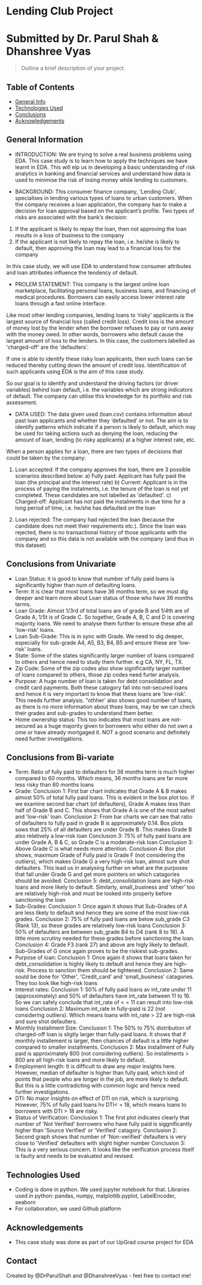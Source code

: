 # Lending Club Project
# Submitted by Dr. Parul Shah & Dhanshree Vyas
> Outline a brief description of your project.


## Table of Contents
* [General Info](#general-information)
* [Technologies Used](#technologies-used)
* [Conclusions](#conclusions)
* [Acknowledgements](#acknowledgements)

<!-- You can include any other section that is pertinent to your problem -->

## General Information
- INTRODUCTION: We are trying to solve a real business problems using EDA. This case study is to learn how to apply the techniques we have learnt in EDA. This will elp us in developing a basic understanding of risk analytics in banking and financial services and understand how data is used to minimise the risk of losing money while lending to customers.

- BACKGROUND: This consumer finance company, 'Lending Club', specialises in lending various types of loans to urban customers. When the company receives a loan application, the company has to make a decision for loan approval based on the applicant’s profile. Two types of risks are associated with the bank’s decision:
1) If the applicant is likely to repay the loan, then not approving the loan results in a loss of business to the company
2) If the applicant is not likely to repay the loan, i.e. he/she is likely to default, then approving the loan may lead to a financial loss for the company

In this case study, we will use EDA to understand how consumer attributes and loan attributes influence the tendency of default.

- PROLEM STATEMENT: This company is the largest online loan marketplace, facilitating personal loans, business loans, and financing of medical procedures. Borrowers can easily access lower interest rate loans through a fast online interface. 

Like most other lending companies, lending loans to ‘risky’ applicants is the largest source of financial loss (called credit loss). Credit loss is the amount of money lost by the lender when the borrower refuses to pay or runs away with the money owed. In other words, borrowers who default cause the largest amount of loss to the lenders. In this case, the customers labelled as 'charged-off' are the 'defaulters'. 

If one is able to identify these risky loan applicants, then such loans can be reduced thereby cutting down the amount of credit loss. Identification of such applicants using EDA is the aim of this case study.

So our goal is to identify and understand the driving factors (or driver variables) behind loan default, i.e. the variables which are strong indicators of default.  The company can utilise this knowledge for its portfolio and risk assessment. 
 
- DATA USED:
The data given used (loan.csv) contains information about past loan applicants and whether they ‘defaulted’ or not. The aim is to identify patterns which indicate if a person is likely to default, which may be used for taking actions such as denying the loan, reducing the amount of loan, lending (to risky applicants) at a higher interest rate, etc.

When a person applies for a loan, there are two types of decisions that could be taken by the company:
1) Loan accepted: If the company approves the loan, there are 3 possible scenarios described below:
    a) Fully paid: Applicant has fully paid the loan (the principal and the interest rate)
    b) Current: Applicant is in the process of paying the instalments, i.e. the tenure of the loan is not yet completed. These candidates are not labelled as 'defaulted'.
    c) Charged-off: Applicant has not paid the instalments in due time for a long period of time, i.e. he/she has defaulted on the loan 

2) Loan rejected: The company had rejected the loan (because the candidate does not meet their requirements etc.). Since the loan was rejected, there is no transactional history of those applicants with the company and so this data is not available with the company (and thus in this dataset)



## Conclusions from Univariate
- Loan Status: it is good to know that number of fully paid loans is significantly higher than num of defaulting loans.
- Term: It is clear that most loans have 36 months term, so we must dig deeper and learn more about Loan status of those who have 36 months terms.
- Loan Grade: Almost 1/3rd of total loans are of grade B and 1/4th are of Grade A, 1/5t is of Grade C. So together, Grade A, B, C and D is covering majority loans. We need to analyse them further to ensure these afre all 'low-risk' loans.
- Loan Sub-Grade: This is in sync with Grade. We need to dig deeper, especially for sub-grade A4, A5, B3, B4, B5 and ensure these are 'low-risk' loans.
- State: Some of the states significantly larger number of loans compared to others and hence need to study them further. e.g CA, NY, FL, TX.
- Zip Code: Some of the zip codes also show significantly larger number of loans compared to others, those zip codes need furter analysis.
- Purpose: A huge number of loan is taken for debt consolidation and credit card payments. Both these catogory fall into not-secured loans and hence it is very important to know that these loans are 'low-risk'. This needs further analysis.
"othher' also shows good number of loans, as there is no more information about thses loans, may be we can check their grades and sub-grades to understand them better.
- Home ownership status: This too indicates that most loans are not-secured as a huge majority given to borrowers who either do not own a ome or have already mortgaged it. NOT a good scenario and definitely need further investigations.

## Conclusions from Bi-variate
- Term: Ratio of fully paid to defaulters for 36 months term is much higher compared to 60 months. Which means, 36 months loans are far more less risky than 60 months loans
- Grade:
    Conclusion 1: First bar chart indicates that Grade A & B makes almost 50% of total fully paid loans. This is evident in the box plot too. If we examine second bar chart (of defaulters), Grade A makes less than half of Grade B and C. This shows that Grade A is one of the most safest and 'low-risk' loan.
    Conclusion 2: From bar charts we can see that ratio of defaulters to fully paid in grade B is approximately 0.14. Box plots sows that 25% of all defaulters are under Grade B.  This makes Grade B also relatively a low-risk loan
    Conclusion 3: 75% of fully paid loans are under Grade A, B & C, so Grade C  is a  moderate-risk loan
    Conclusion 3: Above Grade C is what needs more attention. 
    Conclusion 4: Box plot shows, maximum Grade of Fully paid is Grade F (not considering the outliers), which makes Grade G a very high-risk loan,  almost sure shot defaulters. 
This lead us in analysing further on what are the purposes that fall under Grade G and get more pointers on which catagories should be avoided. 
    Conclusion 5: debt_consolidation loans are high-risk loans and more likely to default. 
    Similarly, small_business and 'other' too are relatively high-risk and must be looked into properly before sanctioning the loan 
- Sub-Grades: 
    Conclusion 1: Once again it shows that Sub-Grades of A are less likely to default and hence they are some of the most low-risk grades.
    Conclusion 2: 75% of fully paid loans are below sub_grade C3 (Rank 13), so these grades are relatively low-risk loans
    Conclusion 3: 50% of defaulters are between sub_grade B4 to D4 (rank 8 to 18). A little more scrutiny needed for these grades before sanctioning the loan.
    Conclusion 4: Grade F3 (rank 27) and above are higly likely to default. Sub-Grades of G once again proves to be the riskiest sub-grades.
- Purpose of loan:
    Conclusion 1: Once again it shows that loans taken for debt_consolidation is highly likely to default and hence they are high-risk. Process to sanction them should be tightened.
    Conclusion 2: Same sould be done for 'Other', 'Credit_card' and 'small_business' catagories. They too look like high-risk loans
- Interest rates: 
    Conclusion 1: 50% of fully paid loans av int_rate under 11 (approxximately) and 50% of defaulters have int_rate between 11 to 16. So we can safely conclude that int_rate of < = 11 can result into low-risk loans
    Conclusion 2: Maximum int_rate in fully-paid is 22 (not considering outliers). Which means loans with int_rate > 22 are high-risk and sure shot defaulters. 
- Monthly Installment Size:
    Conclusion 1: The 50% to 75% distribution of charged-off loan is sligtly larger than fully-paid loans. It shows that if monthly installement is larger, then chances of default is a little higher compared to smaller installments.
    Conclusion 2: Max installment of Fully paid is approximately 800 (not considering outliers). So installments > 800 are all high-risk loans and more likely to default.
- Employment length: It is difficult to draw any major insights here. However, median of defaulter is higher than fully paid, which kind of points that people who are longer in the job, are more likely to default. But this is a little contradicting with common logic and hence need further investigations.
- DTI: No major insights on effect of DTI on risk, which is surprising. However, 75% of fully paid loans hv DTI< = 18, which means loans to borrowers with DTI > 18 are risky. 
- Status of Verification:
    Conclusion 1:  The first plot indicates clearly that number of 'Not Verified' borrowers who have fully paid is siggnificantly higher than 'Source Verified' or 'Verified' catagory.
    Conclusion 2: Second graph shows that number of 'Non-verified' defaulters is very close to 'Verified' defaulters with slight higher number
    Conclusion 3: This is a very serious concern. It looks like the verification process itself is faulty and needs to be evaluated and revised.


## Technologies Used
- Coding is done in python. We used jupyter notebook for that.
    Libraries used in python: pandas, numpy, matplotlib.pyplot, LabelEncoder, seaborn
- For collaboration, we used Github platform


## Acknowledgements
- This case study was done as part of our UpGrad course project for EDA


## Contact
Created by @DrParulShah and @DhanshreeVyas - feel free to contact me!
